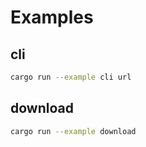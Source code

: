 # Examples

## cli

```sh
cargo run --example cli url
```

## download

```sh
cargo run --example download
```
